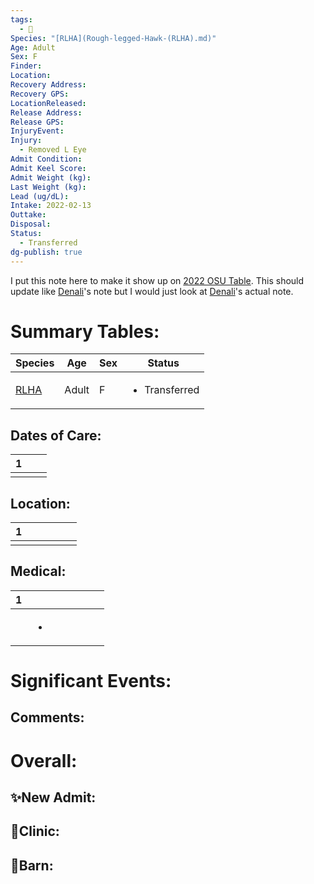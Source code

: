 ```yaml
---
tags:
  - 🦅
Species: "[RLHA](Rough-legged-Hawk-(RLHA).md)"
Age: Adult
Sex: F
Finder: 
Location: 
Recovery Address: 
Recovery GPS: 
LocationReleased: 
Release Address: 
Release GPS: 
InjuryEvent: 
Injury:
  - Removed L Eye
Admit Condition: 
Admit Keel Score: 
Admit Weight (kg): 
Last Weight (kg): 
Lead (ug/dL): 
Intake: 2022-02-13
Outtake: 
Disposal: 
Status:
  - Transferred
dg-publish: true
---
```

I put this note here to make it show up on [2022 OSU Table](../Charts/Yearly%20Report%20Table/OSU%20Table/2022%20OSU%20Table.md). This should update like [Denali](./Ed%20Birds/Denali.md)'s note but I would just look at [Denali](./Ed%20Birds/Denali.md)'s actual note.

# Summary Tables:

| Species                                                  | Age   | Sex | Status                        |
| -------------------------------------------------------- | ----- | --- | ----------------------------- |
| [RLHA](./Species/Rough-legged-Hawk-(RLHA).md) | Adult | F   | <ul><li>Transferred</li></ul> |


## Dates of Care:

<div><table class="dataview table-view-table"><thead class="table-view-thead"><tr class="table-view-tr-header"><th class="table-view-th"><span></span><span class="dataview small-text">1</span></th><th class="table-view-th"><span></span></th><th class="table-view-th"><span></span></th></tr></thead><tbody class="table-view-tbody"><tr><td><span></span></td><td><span></span></td><td><span></span></td></tr></tbody></table></div>

## Location:
<div><table class="dataview table-view-table"><thead class="table-view-thead"><tr class="table-view-tr-header"><th class="table-view-th"><span></span><span class="dataview small-text">1</span></th><th class="table-view-th"><span></span></th><th class="table-view-th"><span></span></th><th class="table-view-th"><span></span></th><th class="table-view-th"><span></span></th><th class="table-view-th"><span></span></th></tr></thead><tbody class="table-view-tbody"><tr><td><span></span></td><td><span></span></td><td><span></span></td><td><span></span></td><td><span></span></td><td><span></span></td></tr></tbody></table></div>

## Medical:

<div><table class="dataview table-view-table"><thead class="table-view-thead"><tr class="table-view-tr-header"><th class="table-view-th"><span></span><span class="dataview small-text">1</span></th><th class="table-view-th"><span></span></th><th class="table-view-th"><span></span></th><th class="table-view-th"><span></span></th><th class="table-view-th"><span></span></th><th class="table-view-th"><span></span></th><th class="table-view-th"><span></span></th></tr></thead><tbody class="table-view-tbody"><tr><td><span></span></td><td><ul class="dataview dataview-ul dataview-result-list-ul"><li class="dataview-result-list-li"><span></span></li></ul></td><td><span></span></td><td><span></span></td><td><span></span></td><td><span></span></td><td><span></span></td></tr></tbody></table></div>

# Significant Events:


## Comments:


# Overall:

## ✨New Admit:



## 🏥Clinic:



## 🏡Barn:


